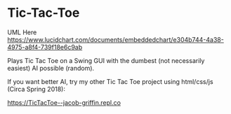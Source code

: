 # Tic-Tac-Toe

UML Here
https://www.lucidchart.com/documents/embeddedchart/e304b744-4a38-4975-a8f4-739f18e6c9ab

Plays Tic Tac Toe on a Swing GUI with the dumbest (not necessarily easiest) AI possible (random).

If you want better AI, try my other Tic Tac Toe project using html/css/js (Circa Spring 2018):

https://TicTacToe--jacob-griffin.repl.co
